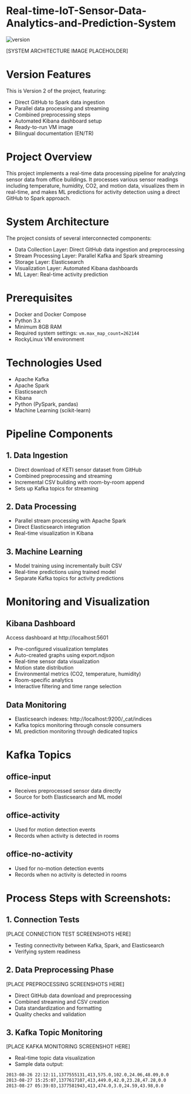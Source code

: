 # Real-time-IoT-Sensor-Data-Analytics-and-Prediction-System
![version](https://img.shields.io/badge/version-2-blue.svg)

[SYSTEM ARCHITECTURE IMAGE PLACEHOLDER]

# Version Features
This is Version 2 of the project, featuring:
- Direct GitHub to Spark data ingestion
- Parallel data processing and streaming
- Combined preprocessing steps
- Automated Kibana dashboard setup
- Ready-to-run VM image
- Bilingual documentation (EN/TR)

# Project Overview
This project implements a real-time data processing pipeline for analyzing sensor data from office buildings. It processes various sensor readings including temperature, humidity, CO2, and motion data, visualizes them in real-time, and makes ML predictions for activity detection using a direct GitHub to Spark approach.

# System Architecture
The project consists of several interconnected components:
- Data Collection Layer: Direct GitHub data ingestion and preprocessing
- Stream Processing Layer: Parallel Kafka and Spark streaming
- Storage Layer: Elasticsearch
- Visualization Layer: Automated Kibana dashboards
- ML Layer: Real-time activity prediction

# Prerequisites
- Docker and Docker Compose
- Python 3.x
- Minimum 8GB RAM
- Required system settings: `vm.max_map_count=262144`
- RockyLinux VM environment

# Technologies Used
- Apache Kafka
- Apache Spark
- Elasticsearch
- Kibana
- Python (PySpark, pandas)
- Machine Learning (scikit-learn)

# Pipeline Components

## 1. Data Ingestion
- Direct download of KETI sensor dataset from GitHub
- Combined preprocessing and streaming
- Incremental CSV building with room-by-room append
- Sets up Kafka topics for streaming

## 2. Data Processing
- Parallel stream processing with Apache Spark
- Direct Elasticsearch integration
- Real-time visualization in Kibana

## 3. Machine Learning
- Model training using incrementally built CSV
- Real-time predictions using trained model
- Separate Kafka topics for activity predictions

# Monitoring and Visualization

## Kibana Dashboard
Access dashboard at http://localhost:5601
- Pre-configured visualization templates
- Auto-created graphs using export.ndjson
- Real-time sensor data visualization
- Motion state distribution
- Environmental metrics (CO2, temperature, humidity)
- Room-specific analytics
- Interactive filtering and time range selection

## Data Monitoring
- Elasticsearch indexes: http://localhost:9200/_cat/indices
- Kafka topics monitoring through console consumers
- ML prediction monitoring through dedicated topics

# Kafka Topics

## office-input
- Receives preprocessed sensor data directly
- Source for both Elasticsearch and ML model

## office-activity
- Used for motion detection events
- Records when activity is detected in rooms

## office-no-activity
- Used for no-motion detection events
- Records when no activity is detected in rooms

# Process Steps with Screenshots:

## 1. Connection Tests
[PLACE CONNECTION TEST SCREENSHOTS HERE]
- Testing connectivity between Kafka, Spark, and Elasticsearch
- Verifying system readiness

## 2. Data Preprocessing Phase
[PLACE PREPROCESSING SCREENSHOTS HERE]
- Direct GitHub data download and preprocessing
- Combined streaming and CSV creation
- Data standardization and formatting
- Quality checks and validation

## 3. Kafka Topic Monitoring
[PLACE KAFKA MONITORING SCREENSHOT HERE]
- Real-time topic data visualization
- Sample data output:
```bash
2013-08-26 22:12:11,1377555131,413,575.0,102.0,24.06,48.09,0.0
2013-08-27 15:25:07,1377617107,413,449.0,42.0,23.28,47.28,0.0
2013-08-27 05:39:03,1377581943,413,474.0,3.0,24.59,43.98,0.0
